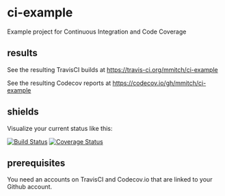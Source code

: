 # ci-example
Example project for Continuous Integration and Code Coverage

## results

See the resulting TravisCI builds at
https://travis-ci.org/mmitch/ci-example

See the resulting Codecov reports at
https://codecov.io/gh/mmitch/ci-example

## shields

Visualize your current status like this:

[![Build Status](https://travis-ci.org/mmitch/ci-example.svg?branch=master)](https://travis-ci.org/mmitch/ci-example)
[![Coverage Status](https://codecov.io/github/mmitch/ci-example/coverage.svg?branch=master)](https://codecov.io/github/mmitch/ci-example?branch=master)

## prerequisites

You need an accounts on TravisCI and Codecov.io that are linked to
your Github account.
